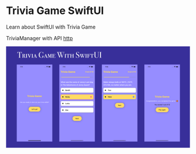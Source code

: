 # Trivia Game SwiftUI
 Learn about SwiftUI with Trivia Game
 
 TriviaManager with API [http](https://opentdb.com/api.php?amount=10)

<img src="https://raw.githubusercontent.com/xiaoyuanlv/Trivia/main/cover.png" width="700px" height="auto" />
